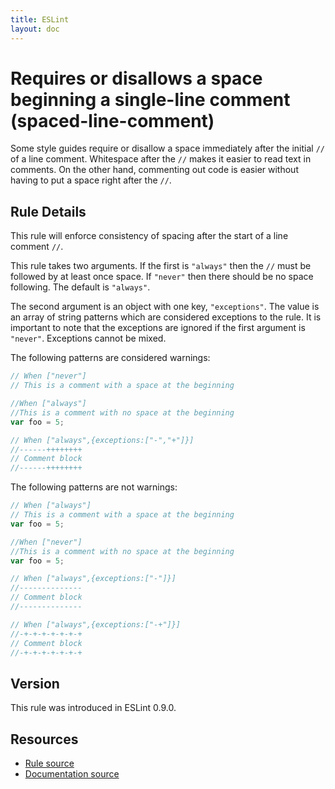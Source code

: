 ```yaml
---
title: ESLint
layout: doc
---
```

<!-- Note: No pull requests accepted for this file. See README.md in the root directory for details. -->
# Requires or disallows a space beginning a single-line comment (spaced-line-comment)

Some style guides require or disallow a space immediately after the initial `//` of a line comment.
Whitespace after the `//` makes it easier to read text in comments.
On the other hand, commenting out code is easier without having to put a space right after the `//`.


## Rule Details

This rule will enforce consistency of spacing after the start of a line comment `//`.

This rule takes two arguments. If the first is `"always"` then the `//` must be followed by at least once space. 
If `"never"` then there should be no space following.
The default is `"always"`.

The second argument is an object with one key, `"exceptions"`. 
The value is an array of string patterns which are considered exceptions to the rule. 
It is important to note that the exceptions are ignored if the first argument is `"never"`.
Exceptions cannot be mixed.

The following patterns are considered warnings:

```js
// When ["never"]
// This is a comment with a space at the beginning
```

```js
//When ["always"]
//This is a comment with no space at the beginning
var foo = 5;  
```

```js
// When ["always",{exceptions:["-","+"]}]
//------++++++++
// Comment block
//------++++++++
```

The following patterns are not warnings:

```js
// When ["always"]
// This is a comment with a space at the beginning
var foo = 5;  
```

```js
//When ["never"]
//This is a comment with no space at the beginning
var foo = 5;  
```

```js
// When ["always",{exceptions:["-"]}]
//--------------
// Comment block
//--------------
```

```js
// When ["always",{exceptions:["-+"]}]
//-+-+-+-+-+-+-+
// Comment block
//-+-+-+-+-+-+-+
```

## Version

This rule was introduced in ESLint 0.9.0.

## Resources

* [Rule source](https://github.com/eslint/eslint/tree/master/lib/rules/spaced-line-comment.js)
* [Documentation source](https://github.com/eslint/eslint/tree/master/docs/rules/spaced-line-comment.md)
